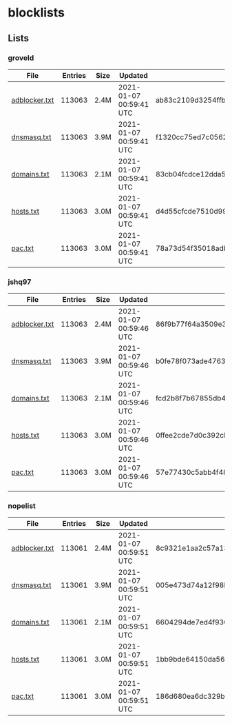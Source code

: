 # blocklists

## Lists

### groveld

|File|Entries|Size|Updated|Hash|
|-|-|-|-|-|
|[adblocker.txt](https://raw.githubusercontent.com/groveld/blocklists/lists/groveld/adblocker.txt)|113063|2.4M|2021-01-07 00:59:41 UTC|ab83c2109d3254ffb0c1368ae815c5793d171243|
|[dnsmasq.txt](https://raw.githubusercontent.com/groveld/blocklists/lists/groveld/dnsmasq.txt)|113063|3.9M|2021-01-07 00:59:41 UTC|f1320cc75ed7c05629da699fa21e1605418cbd2a|
|[domains.txt](https://raw.githubusercontent.com/groveld/blocklists/lists/groveld/domains.txt)|113063|2.1M|2021-01-07 00:59:41 UTC|83cb04fcdce12dda5f3c4db58947fce8d0b62e5d|
|[hosts.txt](https://raw.githubusercontent.com/groveld/blocklists/lists/groveld/hosts.txt)|113063|3.0M|2021-01-07 00:59:41 UTC|d4d55cfcde7510d999da84cc94755b25c5e72b57|
|[pac.txt](https://raw.githubusercontent.com/groveld/blocklists/lists/groveld/pac.txt)|113063|3.0M|2021-01-07 00:59:41 UTC|78a73d54f35018adb711e222c761e865bce7805e|

### jshq97

|File|Entries|Size|Updated|Hash|
|-|-|-|-|-|
|[adblocker.txt](https://raw.githubusercontent.com/groveld/blocklists/lists/jshq97/adblocker.txt)|113063|2.4M|2021-01-07 00:59:46 UTC|86f9b77f64a3509e35277add8b623a6278cfb78f|
|[dnsmasq.txt](https://raw.githubusercontent.com/groveld/blocklists/lists/jshq97/dnsmasq.txt)|113063|3.9M|2021-01-07 00:59:46 UTC|b0fe78f073ade4763f2302a9e7c90f138db8b430|
|[domains.txt](https://raw.githubusercontent.com/groveld/blocklists/lists/jshq97/domains.txt)|113063|2.1M|2021-01-07 00:59:46 UTC|fcd2b8f7b67855db4b3859d9f6fc8e41297376d8|
|[hosts.txt](https://raw.githubusercontent.com/groveld/blocklists/lists/jshq97/hosts.txt)|113063|3.0M|2021-01-07 00:59:46 UTC|0ffee2cde7d0c392cbc6ee3528e16c69b93adfbd|
|[pac.txt](https://raw.githubusercontent.com/groveld/blocklists/lists/jshq97/pac.txt)|113063|3.0M|2021-01-07 00:59:46 UTC|57e77430c5abb4f48cd46962cbd3945df1354f43|

### nopelist

|File|Entries|Size|Updated|Hash|
|-|-|-|-|-|
|[adblocker.txt](https://raw.githubusercontent.com/groveld/blocklists/lists/nopelist/adblocker.txt)|113061|2.4M|2021-01-07 00:59:51 UTC|8c9321e1aa2c57a13cc84a53724791693f4d364f|
|[dnsmasq.txt](https://raw.githubusercontent.com/groveld/blocklists/lists/nopelist/dnsmasq.txt)|113061|3.9M|2021-01-07 00:59:51 UTC|005e473d74a12f98b9f6fb5ef02646ec96a59f72|
|[domains.txt](https://raw.githubusercontent.com/groveld/blocklists/lists/nopelist/domains.txt)|113061|2.1M|2021-01-07 00:59:51 UTC|6604294de7ed4f93037c998a660fcce9b9a10b2b|
|[hosts.txt](https://raw.githubusercontent.com/groveld/blocklists/lists/nopelist/hosts.txt)|113061|3.0M|2021-01-07 00:59:51 UTC|1bb9bde64150da561344bf3c2ae0e21c4c62a975|
|[pac.txt](https://raw.githubusercontent.com/groveld/blocklists/lists/nopelist/pac.txt)|113061|3.0M|2021-01-07 00:59:51 UTC|186d680ea6dc329bb2d03bd3823b9f7c84f4ab49|
